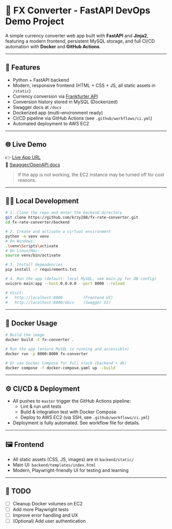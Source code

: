 # 💱 FX Converter - FastAPI DevOps Demo Project

A simple currency converter web app built with **FastAPI** and **Jinja2**, featuring a modern frontend, persistent MySQL storage, and full CI/CD automation with **Docker** and **GitHub Actions**.

---

## 🚀 Features

- Python + FastAPI backend
- Modern, responsive frontend (HTML + CSS + JS, all static assets in `/static`)
- Currency conversion via [Frankfurter API](https://www.frankfurter.app/)
- Conversion history stored in MySQL (Dockerized)
- Swagger docs at `/docs`
- Dockerized app (multi-environment ready)
- CI/CD pipeline via GitHub Actions (see `.github/workflows/ci.yml`)
- Automated deployment to AWS EC2

---

## 🌐 Live Demo

👉 [Live App URL](http://13.49.14.187:8000/)  
📄 [Swagger/OpenAPI docs](http://13.49.14.187:8000/docs)

> If the app is not working, the EC2 instance may be turned off for cost reasons.

---

## 🧑‍💻 Local Development

```bash
# 1. Clone the repo and enter the backend directory
git clone https://github.com/krzy288/fx-rate-converter.git
cd fx-rate-converter/backend

# 2. Create and activate a virtual environment
python -m venv venv
# On Windows:
.\venv\Scripts\activate
# On Linux/Mac:
source venv/bin/activate

# 3. Install dependencies
pip install -r requirements.txt

# 4. Run the app (default: local MySQL, see main.py for DB config)
uvicorn main:app --host 0.0.0.0 --port 8000 --reload

# Visit:
#   http://localhost:8000         (Frontend UI)
#   http://localhost:8000/docs    (Swagger UI)
```

---

## 🐳 Docker Usage

```bash
# Build the image
docker build -t fx-converter .

# Run the app (ensure MySQL is running and accessible)
docker run -p 8000:8000 fx-converter

# Or use Docker Compose for full stack (backend + db)
docker compose -f docker-compose.yaml up --build
```

---

## ⚙️ CI/CD & Deployment

- All pushes to `master` trigger the GitHub Actions pipeline:
  - Lint & run unit tests
  - Build & integration test with Docker Compose
  - Deploy to AWS EC2 (via SSH, see `.github/workflows/ci.yml`)
- Deployment is fully automated. See workflow file for details.

---

## 🖼️ Frontend

- All static assets (CSS, JS, images) are in `backend/static/`
- Main UI: `backend/templates/index.html`
- Modern, Playwright-friendly UI for testing and learning

---

## 📝 TODO

- [ ] Cleanup Docker volumes on EC2
- [ ] Add more Playwright tests
- [ ] Improve error handling and UX
- [ ] (Optional) Add user authentication